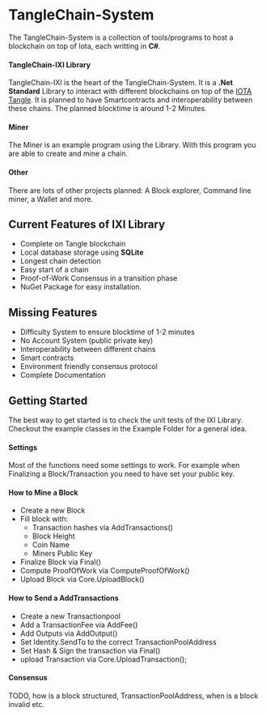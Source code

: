 # TangleChain-System

The TangleChain-System is a collection of tools/programs to host a blockchain on top of Iota, each writting in **C#**.

#### TangleChain-IXI Library

TangleChain-IXI is the heart of the TangleChain-System. It is a **.Net Standard** Library to interact with different blockchains on top of the [IOTA Tangle](https://github.com/iotaledger). It is planned to have Smartcontracts and interoperability between these chains. The planned blocktime is around 1-2 Minutes.

#### Miner

The Miner is an example program using the Library. With this program you are able to create and mine a chain.

#### Other

There are lots of other projects planned: A Block explorer, Command line miner, a Wallet and more.

## Current Features of IXI Library

- Complete on Tangle blockchain
- Local database storage using **SQLite**
- Longest chain detection
- Easy start of a chain
- Proof-of-Work Consensus in a transition phase
- NuGet Package for easy installation.

## Missing Features

- Difficulty System to ensure blocktime of 1-2 minutes
- No Account System (public private key)
- Interoperability between different chains
- Smart contracts
- Environment friendly consensus protocol
- Complete Documentation


## Getting Started

The best way to get started is to check the unit tests of the IXI Library. Checkout the example classes in the Example Folder for a general idea.

#### Settings

Most of the functions need some settings to work. For example when Finalizing a Block/Transaction you need to have set your public key.

#### How to Mine a Block

- Create a new Block
- Fill block with:
  - Transaction hashes via AddTransactions()
  - Block Height
  - Coin Name
  - Miners Public Key
- Finalize Block via Final()
- Compute ProofOfWork via ComputeProofOfWork()
- Upload Block via Core.UploadBlock()

#### How to Send a AddTransactions

- Create a new Transactionpool
- Add a TransactionFee via AddFee()
- Add Outputs via AddOutput()
- Set Identity.SendTo to the correct TransactionPoolAddress
- Set Hash & Sign the transaction via Final()
- upload Transaction via Core.UploadTransaction();


#### Consensus

TODO, how is a block structured, TransactionPoolAddress, when is a block invalid etc.
